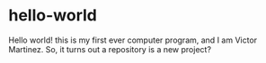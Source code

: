 # hello-world
Hello world! this is my first ever computer program, and I am Victor Martinez. So, it turns out a repository is a new project?
